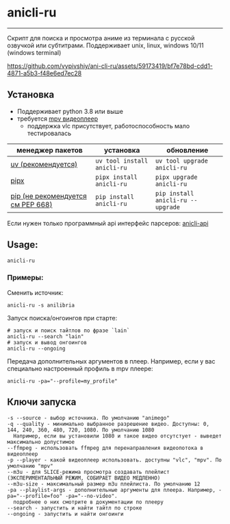 # anicli-ru

___
 Скрипт для поиска и просмотра аниме из терминала с русской озвучкой или субтитрами.
Поддерживает unix, linux, windows 10/11 (windows terminal)

https://github.com/vypivshiy/ani-cli-ru/assets/59173419/bf7e78bd-cdd1-4871-a5b3-f48e6ed7ec28


## Установка

- Поддерживает python 3.8 или выше
- требуется [mpv видеоплеер](https://github.com/mpv-player/mpv)
  - поддержка vlc присутствует, работоспособность мало тестировалась


| менеджер пакетов                                                       | установка                       | обновление                            |
|------------------------------------------------------------------------|---------------------------------|---------------------------------------|
| [uv (рекомендуется)](https://docs.astral.sh/uv/#installation)          | ```uv tool install anicli-ru``` | ```uv tool upgrade anicli-ru```       |
| [pipx](https://pipx.pypa.io/stable/installation/)                      | ```pipx install anicli-ru```    | ```pipx upgrade anicli-ru```          |
| [pip (не рекомендуется см PEP 668)](https://peps.python.org/pep-0668/) | ```pip install anicli-ru```     | ```pip install anicli-ru --upgrade``` |

Если нужен только программный api интерфейс парсеров: [anicli-api](https://github.com/vypivshiy/anicli-api)

## Usage:

```shell
anicli-ru
```

### Примеры:

Сменить источник:

```shell
anicli-ru -s anilibria
```

Запуск поиска/онгоингов при старте:

```shell
# запуск и поиск тайтлов по фразе `lain`
anicli-ru --search "lain"
# запуск и вывод онгоингов
anicli-ru --ongoing
```

Передача дополнительных аргументов в плеер. 
Например, если у вас специально настроенный профиль в mpv плеере:

```shell
anicli-ru -pa="--profile=my_profile" 
```

## Ключи запуска

```
-s --source - выбор источника. По умолчанию "animego"
-q --quality - минимально выбранное разрешение видео. Доступны: 0, 144, 240, 360, 480, 720, 1080. По умолчанию 1080
  Например, если вы установили 1080 и такое видео отсутстует - выведет максимально допустимое 
--ffmpeg - использовать ffmpeg для перенаправления видеопотока в видеоплеер
-p --player - какой видеоплеер использовать. доступны "vlc", "mpv". По умолчанию "mpv"
--m3u - для SLICE-режима просмотра создавать плейлист (ЭКСПЕРИМЕНТАЛЬНЫЙ РЕЖИМ, СОБИРАЕТ ВИДЕО МЕДЛЕННО)
--m3u-size - максимальный размер m3u плейлиста. По умолчанию 12
-pa --playlist-args - дополнительные аргументы для плеера. Например, -pa="--profile=foo" -pa="--no-video". 
  подробнее о них смотрите в документации по плееру
--search - запустить и найти тайтл по строке
--ongoing - запустить и найти онгоинги
```
